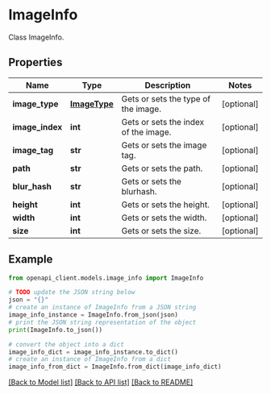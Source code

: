# ImageInfo

Class ImageInfo.

## Properties

Name | Type | Description | Notes
------------ | ------------- | ------------- | -------------
**image_type** | [**ImageType**](ImageType.md) | Gets or sets the type of the image. | [optional] 
**image_index** | **int** | Gets or sets the index of the image. | [optional] 
**image_tag** | **str** | Gets or sets the image tag. | [optional] 
**path** | **str** | Gets or sets the path. | [optional] 
**blur_hash** | **str** | Gets or sets the blurhash. | [optional] 
**height** | **int** | Gets or sets the height. | [optional] 
**width** | **int** | Gets or sets the width. | [optional] 
**size** | **int** | Gets or sets the size. | [optional] 

## Example

```python
from openapi_client.models.image_info import ImageInfo

# TODO update the JSON string below
json = "{}"
# create an instance of ImageInfo from a JSON string
image_info_instance = ImageInfo.from_json(json)
# print the JSON string representation of the object
print(ImageInfo.to_json())

# convert the object into a dict
image_info_dict = image_info_instance.to_dict()
# create an instance of ImageInfo from a dict
image_info_from_dict = ImageInfo.from_dict(image_info_dict)
```
[[Back to Model list]](../README.md#documentation-for-models) [[Back to API list]](../README.md#documentation-for-api-endpoints) [[Back to README]](../README.md)


